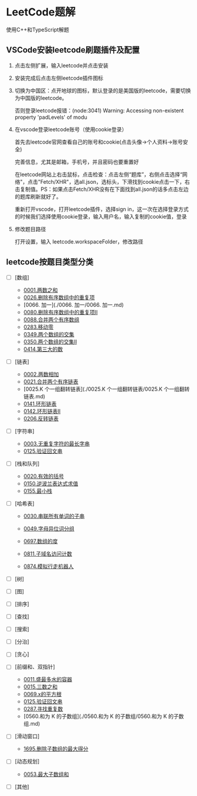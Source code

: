# LeetCode题解

使用C++和TypeScript解题

## VSCode安装leetcode刷题插件及配置

1. 点击左侧扩展，输入leetcode并点击安装

2. 安装完成后点击左侧leetcode插件图标

3. 切换为中国区：点开地球的图标，默认登录的是美国版的leetcode，需要切换为中国版的leetcode。

   否则登录leetcode报错：(node:3041) Warning: Accessing non-existent property 'padLevels' of modu

4. 在vscode登录leetcode账号（使用cookie登录）

   首先去leetcode官网查看自己的账号和cookie(点击头像->个人资料->账号安全)

   完善信息，尤其是邮箱，手机号，并且密码也要重置好

   在leetcode网站上右击鼠标，点击检查：点击左侧“题库”，右侧点击选择“网络"，点击"Fetch/XHR"，选all.json，选标头，下滑找到cookie点击一下，右击复制值。PS：如果点击Fetch/XHR没有在下面找到all.json的话多点击左边的题库刷新就好了。

   重新打开vscode，打开leetcode插件，选择sign in，这一次在选择登录方式的时候我们选择使用cookie登录，输入用户名，输入复制的cookie值，登录

5. 修改题目路径

   打开设置，输入 leetcode.workspaceFolder，修改路径

## leetcode按题目类型分类

+ [ ] [数组]
  - [0001.两数之和](./0001.两数之和/0001.两数之和.md)
  - [0026.删除有序数组中的重复项](./0026.删除有序数组中的重复项/0026.删除有序数组中的重复项.md)
  - [0066. 加一](./0066. 加一/0066. 加一.md)
  - [0080.删除有序数组中的重复项II](./0080.删除有序数组中的重复项II/0080.删除有序数组中的重复项II.md)
  - [0088.合并两个有序数组](./0088.合并两个有序数组/0088.合并两个有序数组.md)
  - [0283.移动零](./0283.移动零/0283.移动零.md)
  - [0349.两个数组的交集](./0349.两个数组的交集/0349.两个数组的交集.md)
  - [0350.两个数组的交集II](./0350.两个数组的交集II/0350.两个数组的交集II.md)
  - [0414.第三大的数](./0414.第三大的数/0414.第三大的数.md)
+ [ ] [链表]
  * [0002.两数相加](./0002.两数相加/0002.两数相加/readme.md)
  * [0021.合并两个有序链表](./0021.合并两个有序链表/0021.合并两个有序链表.md)
  * [0025.K 个一组翻转链表](./0025.K 个一组翻转链表/0025.K 个一组翻转链表.md)
  * [0141.环形链表](./0141.环形链表/0141.环形链表.md)
  * [0142.环形链表II](./0142.环形链表II/0142.环形链表II.md)
  * [0206.反转链表](./0206.反转链表/0206.反转链表.md)
+ [ ] [字符串]
  
  * [0003.无重复字符的最长字串](./0003.无重复字符的最长字串/0003.无重复字符的最长字串.md)
  * [0125.验证回文串](./0125.验证回文串/0125.验证回文串.md)
+ [ ] [栈和队列]
  * [0020.有效的括号](./0020.有效的括号/0020.有效的括号.md)
  * [0150.逆波兰表达式求值](./0150.逆波兰表达式求值/0150.逆波兰表达式求值.md)
  * [0155.最小栈](./0155.最小栈/0155.最小栈.md)
+ [ ] [哈希表]
  
  * [0030.串联所有单词的子串](./0030.串联所有单词的子串/0030.串联所有单词的子串.md)
  
  * [0049.字母异位词分组](./0049.字母异位词分组/0049.字母异位词分组.md)
  
  * [0697.数组的度](./0697.数组的度/0697.数组的度.md)
  * [0811.子域名访问计数](./0811.子域名访问计数/0811.子域名访问计数.md)
  * [0874.模拟行走机器人](./0874.模拟行走机器人.md)
+ [ ] [树]
+ [ ] [图]
+ [ ] [排序]
+ [ ] [查找]
+ [ ] [搜索]
+ [ ] [分治]
+ [ ] [贪心]
+ [ ] [前缀和、双指针]
  - [0011.盛最多水的容器](./0011.盛最多水的容器/0011.盛最多水的容器.md)
  - [0015.三数之和](./0015.三数之和/0015.三数之和.md)
  - [0069.x的平方根](./0069.x的平方根/0069.x的平方根.md)
  - [0125.验证回文串](./0125.验证回文串/0125.验证回文串.md)
  - [0287.寻找重复数](./0287.寻找重复数/0287.寻找重复数.md)
  - [0560.和为 K 的子数组](./0560.和为 K 的子数组/0560.和为 K 的子数组.md)
  
+ [ ] [滑动窗口]
  * [1695.删除子数组的最大得分](./1695.删除子数组的最大得分/1695.删除子数组的最大得分.md)
+ [ ] [动态规划]
  * [0053.最大子数组和](./0053.最大子数组和/0053.最大子数组和.md)
+ [ ] [其他]